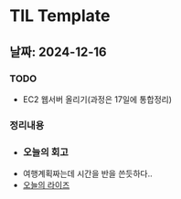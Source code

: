 # TIL Template

## 날짜: 2024-12-16

### TODO
- EC2 웹서버 올리기(과정은 17일에 통합정리)
### 정리내용
- ### 오늘의 회고
- 여행계획짜는데 시간을 반을 쓴듯하다..
- [오늘의 라이즈](/Img/2024-12-16.png)